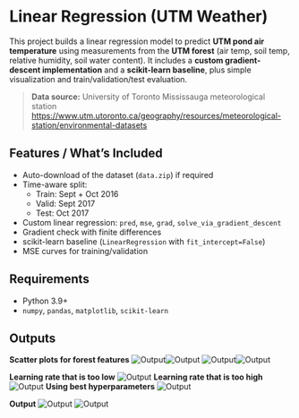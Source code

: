 # Linear Regression (UTM Weather)

This project builds a linear regression model to predict **UTM pond air temperature** using measurements from the **UTM forest** (air temp, soil temp, relative humidity, soil water content). It includes a **custom gradient-descent implementation** and a **scikit-learn baseline**, plus simple visualization and train/validation/test evaluation.

> **Data source:** University of Toronto Mississauga meteorological station  
> https://www.utm.utoronto.ca/geography/resources/meteorological-station/environmental-datasets

## Features / What’s Included
- Auto-download of the dataset (`data.zip`) if required
- Time-aware split:
  - Train: Sept + Oct 2016
  - Valid: Sept 2017
  - Test: Oct 2017
- Custom linear regression: `pred`, `mse`, `grad`, `solve_via_gradient_descent`
- Gradient check with finite differences
- scikit-learn baseline (`LinearRegression` with `fit_intercept=False`)
- MSE curves for training/validation

## Requirements
- Python 3.9+  
- `numpy`, `pandas`, `matplotlib`, `scikit-learn`

## Outputs
**Scatter plots for forest features**
![Output](images/Figure_1.png)![Output](images/Figure_2.png)
![Output](images/Figure_3.png)![Output](images/Figure_4.png)

**Learning rate that is too low**
![Output](images/Figure_5.png)
**Learning rate that is too high**
![Output](images/Figure_6.png)
**Using best hyperparameters**
![Output](images/Figure_7.png)

**Output**
![Output](images/output1.png)
![Output](images/output2.png)
